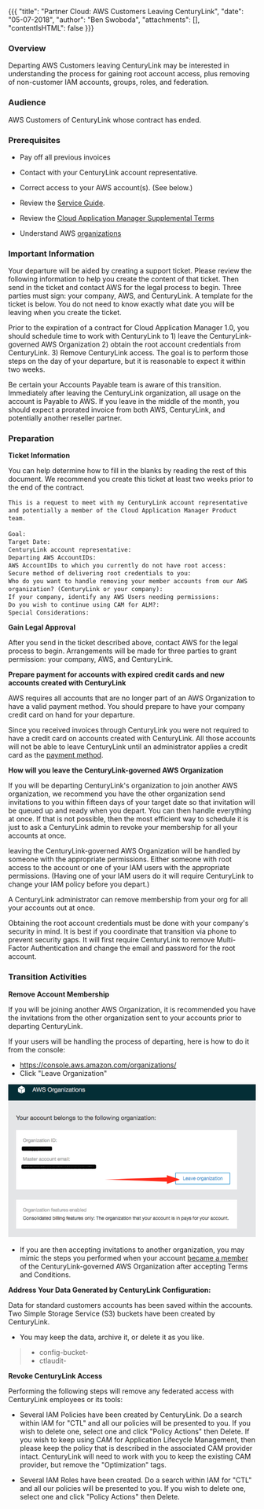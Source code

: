 {{{
  "title": "Partner Cloud: AWS Customers Leaving CenturyLink",
  "date": "05-07-2018",
  "author": "Ben Swoboda",
  "attachments": [],
  "contentIsHTML": false
}}}

### Overview

Departing AWS Customers leaving CenturyLink may be interested in understanding the process for gaining root account access, plus removing of non-customer IAM accounts, groups, roles, and federation.


### Audience

AWS Customers of CenturyLink whose contract has ended.

### Prerequisites

*  Pay off all previous invoices

* Contact with your CenturyLink account representative.

* Correct access to your AWS account(s). (See below.)

* Review the [Service Guide](https://www.ctl.io/legal/cloud-application-manager/service-guide/).

* Review the [Cloud Application Manager Supplemental Terms](https://www.ctl.io/legal/cloud-application-manager/supplemental-terms/)

* Understand AWS [organizations](https://docs.aws.amazon.com/organizations/latest/userguide/orgs_introduction.html)



### Important Information

Your departure will be aided by creating a support ticket. Please review the following information to help you create the content of that ticket. Then send in the ticket and contact AWS for the legal process to begin. Three parties must sign: your company, AWS, and CenturyLink. A template for the ticket is below. You do not need to know exactly what date you will be leaving when you create the ticket.

Prior to the expiration of a contract for Cloud Application Manager 1.0, you should schedule time to work with CenturyLink to 1) leave the CenturyLink-governed AWS Organization 2) obtain the root account credentials from CenturyLink. 3) Remove CenturyLink access. The goal is to perform those steps on the day of your departure, but it is reasonable to expect it within two weeks.

Be certain your Accounts Payable team is aware of this transition. Immediately after leaving the CenturyLink organization, all usage on the account is Payable to AWS. If you leave in the middle of the month, you should expect a prorated invoice from both AWS, CenturyLink, and potentially another reseller partner.

### Preparation

**Ticket Information**

You can help determine how to fill in the blanks by reading the rest of this document. We recommend you create this ticket at least two weeks prior to the end of the contract.

```
This is a request to meet with my CenturyLink account representative and potentially a member of the Cloud Application Manager Product team.

Goal:
Target Date:
CenturyLink account representative:
Departing AWS AccountIDs:
AWS AccountIDs to which you currently do not have root access:
Secure method of delivering root credentials to you:
Who do you want to handle removing your member accounts from our AWS organization? (CenturyLink or your company):
If your company, identify any AWS Users needing permissions:
Do you wish to continue using CAM for ALM?:
Special Considerations:
```

**Gain Legal Approval**

After you send in the ticket described above, contact AWS for the legal process to begin. Arrangements will be made for three parties to grant permission: your company, AWS, and CenturyLink.

**Prepare payment for accounts with expired credit cards and new accounts created with CenturyLink**

AWS requires all accounts that are no longer part of an AWS Organization to have a valid payment method. You should prepare to have your company credit card on hand for your departure.  

Since you received invoices through CenturyLink you were not required to have a credit card on accounts created with CenturyLink. All those accounts will not be able to leave CenturyLink until an administrator applies a credit card as the [payment method](https://docs.aws.amazon.com/awsaccountbilling/latest/aboutv2/edit-payment-method.html).

**How will you leave the CenturyLink-governed AWS Organization**

If you will be departing CenturyLink's organization to join another AWS organization, we recommend you have the other organization send invitations to you within fifteen days of your target date so that invitation will be queued up and ready when you depart. You can then handle everything at once. If that is not possible, then the most efficient way to schedule it is just to ask a CenturyLink admin to revoke your membership for all your accounts at once.

leaving the CenturyLink-governed AWS Organization will be handled by someone with the appropriate permissions. Either someone with root access to the account or one of your IAM users with the appropriate permissions. (Having one of your IAM users do it will require CenturyLink to change your IAM policy before you depart.)

A CenturyLink administrator can remove membership from your org for all your accounts out at once.

Obtaining the root account credentials must be done with your company's security in mind.  It is best if you coordinate that transition via phone to prevent security gaps. It will first require CenturyLink to remove Multi-Factor Authentication and change the email and password for the root account.



### Transition Activities

**Remove Account Membership**

If you will be joining another AWS Organization, it is recommended you have the invitations from the other organization sent to your accounts prior to departing CenturyLink.

If your users will be handling the process of departing, here is how to do it from the console:

* https://console.aws.amazon.com/organizations/
* Click "Leave Organization"

![Leave  AWS Organization](../../images/cloud-application-manager/CAM_COA_LeaveOrg1b.png)

* If you are then accepting invitations to another organization, you may mimic the steps you performed when your account [became a member](partner-cloud-integration-aws-existing.md) of the CenturyLink-governed AWS Organization after accepting Terms and Conditions.


**Address Your Data Generated by CenturyLink Configuration:**

Data for standard customers accounts has been saved within the accounts. Two Simple Storage Service (S3) buckets have been created by CenturyLink.

 * You may keep the data, archive it, or delete it as you like.
>   * config-bucket-<accountID>
>   * ctlaudit-<accountID>

**Revoke CenturyLink Access**

Performing the following steps will remove any federated access with CenturyLink employees or its tools:

* Several IAM Policies have been created by CenturyLink. Do a search within IAM for "CTL" and all our policies will be presented to you. If you wish to delete one, select one and click "Policy Actions" then Delete. If you wish to keep using CAM for Application Lifecycle Management, then please keep the policy that is described in the associated CAM provider intact. CenturyLink will need to work with you to keep the existing CAM provider, but remove the "Optimization" tags.

* Several IAM Roles have been created. Do a search within IAM for "CTL" and all our policies will be presented to you. If you wish to delete one, select one and click "Policy Actions" then Delete.
